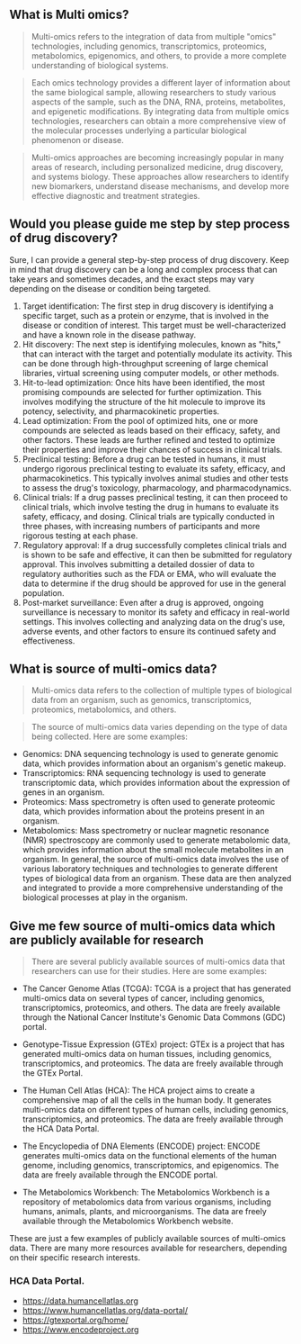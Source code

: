 ## What is Multi omics?
> Multi-omics refers to the integration of data from multiple "omics" technologies, including genomics, transcriptomics, proteomics, metabolomics, epigenomics, and others, to provide a more complete understanding of biological systems.

> Each omics technology provides a different layer of information about the same biological sample, allowing researchers to study various aspects of the sample, such as the DNA, RNA, proteins, metabolites, and epigenetic modifications. By integrating data from multiple omics technologies, researchers can obtain a more comprehensive view of the molecular processes underlying a particular biological phenomenon or disease.

> Multi-omics approaches are becoming increasingly popular in many areas of research, including personalized medicine, drug discovery, and systems biology. These approaches allow researchers to identify new biomarkers, understand disease mechanisms, and develop more effective diagnostic and treatment strategies.

## Would you please guide me step by step process of drug discovery?
Sure, I can provide a general step-by-step process of drug discovery. Keep in mind that drug discovery can be a long and complex process that can take years and sometimes decades, and the exact steps may vary depending on the disease or condition being targeted.

1. Target identification: The first step in drug discovery is identifying a specific target, such as a protein or enzyme, that is involved in the disease or condition of interest. This target must be well-characterized and have a known role in the disease pathway.
2. Hit discovery: The next step is identifying molecules, known as "hits," that can interact with the target and potentially modulate its activity. This can be done through high-throughput screening of large chemical libraries, virtual screening using computer models, or other methods.
3. Hit-to-lead optimization: Once hits have been identified, the most promising compounds are selected for further optimization. This involves modifying the structure of the hit molecule to improve its potency, selectivity, and pharmacokinetic properties.
4. Lead optimization: From the pool of optimized hits, one or more compounds are selected as leads based on their efficacy, safety, and other factors. These leads are further refined and tested to optimize their properties and improve their chances of success in clinical trials.
5. Preclinical testing: Before a drug can be tested in humans, it must undergo rigorous preclinical testing to evaluate its safety, efficacy, and pharmacokinetics. This typically involves animal studies and other tests to assess the drug's toxicology, pharmacology, and pharmacodynamics.
6. Clinical trials: If a drug passes preclinical testing, it can then proceed to clinical trials, which involve testing the drug in humans to evaluate its safety, efficacy, and dosing. Clinical trials are typically conducted in three phases, with increasing numbers of participants and more rigorous testing at each phase.
7. Regulatory approval: If a drug successfully completes clinical trials and is shown to be safe and effective, it can then be submitted for regulatory approval. This involves submitting a detailed dossier of data to regulatory authorities such as the FDA or EMA, who will evaluate the data to determine if the drug should be approved for use in the general population.
8. Post-market surveillance: Even after a drug is approved, ongoing surveillance is necessary to monitor its safety and efficacy in real-world settings. This involves collecting and analyzing data on the drug's use, adverse events, and other factors to ensure its continued safety and effectiveness.



## What is source of multi-omics data?

> Multi-omics data refers to the collection of multiple types of biological data from an organism, such as genomics, transcriptomics, proteomics, metabolomics, and others.

> The source of multi-omics data varies depending on the type of data being collected. Here are some examples:

* Genomics: DNA sequencing technology is used to generate genomic data, which provides information about an organism's genetic makeup.
* Transcriptomics: RNA sequencing technology is used to generate transcriptomic data, which provides information about the expression of genes in an organism.
* Proteomics: Mass spectrometry is often used to generate proteomic data, which provides information about the proteins present in an organism.
* Metabolomics: Mass spectrometry or nuclear magnetic resonance (NMR) spectroscopy are commonly used to generate metabolomic data, which provides information about the small molecule metabolites in an organism.
In general, the source of multi-omics data involves the use of various laboratory techniques and technologies to generate different types of biological data from an organism. These data are then analyzed and integrated to provide a more comprehensive understanding of the biological processes at play in the organism.

## Give me few source of  multi-omics data which are publicly available for research
> There are several publicly available sources of multi-omics data that researchers can use for their studies. Here are some examples:

* The Cancer Genome Atlas (TCGA): TCGA is a project that has generated multi-omics data on several types of cancer, including genomics, transcriptomics, proteomics, and others. The data are freely available through the National Cancer Institute's Genomic Data Commons (GDC) portal.

* Genotype-Tissue Expression (GTEx) project: GTEx is a project that has generated multi-omics data on human tissues, including genomics, transcriptomics, and proteomics. The data are freely available through the GTEx Portal.

* The Human Cell Atlas (HCA): The HCA project aims to create a comprehensive map of all the cells in the human body. It generates multi-omics data on different types of human cells, including genomics, transcriptomics, and proteomics. The data are freely available through the HCA Data Portal.

* The Encyclopedia of DNA Elements (ENCODE) project: ENCODE generates multi-omics data on the functional elements of the human genome, including genomics, transcriptomics, and epigenomics. The data are freely available through the ENCODE portal.

* The Metabolomics Workbench: The Metabolomics Workbench is a repository of metabolomics data from various organisms, including humans, animals, plants, and microorganisms. The data are freely available through the Metabolomics Workbench website.

These are just a few examples of publicly available sources of multi-omics data. There are many more resources available for researchers, depending on their specific research interests.

### HCA Data Portal.
* https://data.humancellatlas.org
* https://www.humancellatlas.org/data-portal/
* https://gtexportal.org/home/
* https://www.encodeproject.org

